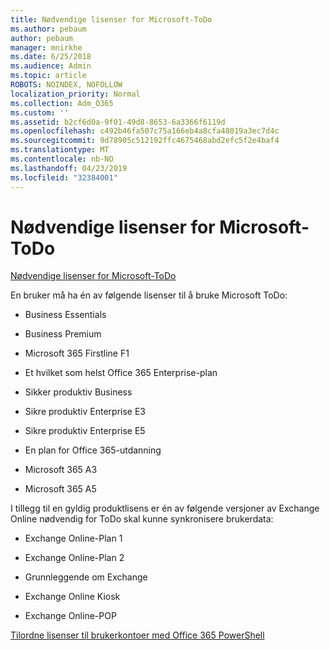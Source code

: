 ```yaml
---
title: Nødvendige lisenser for Microsoft-ToDo
ms.author: pebaum
author: pebaum
manager: mnirkhe
ms.date: 6/25/2018
ms.audience: Admin
ms.topic: article
ROBOTS: NOINDEX, NOFOLLOW
localization_priority: Normal
ms.collection: Adm_O365
ms.custom: ''
ms.assetid: b2cf6d0a-9f01-49d8-8653-6a3366f6119d
ms.openlocfilehash: c492b46fa507c75a166eb4a8cfa48019a3ec7d4c
ms.sourcegitcommit: 9d78905c512192ffc4675468abd2efc5f2e4baf4
ms.translationtype: MT
ms.contentlocale: nb-NO
ms.lasthandoff: 04/23/2019
ms.locfileid: "32384001"
---
```

# <a name="required-licenses-for-microsoft-todo"></a>Nødvendige lisenser for Microsoft-ToDo

[Nødvendige lisenser for Microsoft-ToDo](https://support.office.com/article/381e9d1b-c500-49b5-973e-890fd86528d7.aspx)
  
En bruker må ha én av følgende lisenser til å bruke Microsoft ToDo:
  
- Business Essentials
    
- Business Premium
    
- Microsoft 365 Firstline F1
    
- Et hvilket som helst Office 365 Enterprise-plan
    
- Sikker produktiv Business
    
- Sikre produktiv Enterprise E3
    
- Sikre produktiv Enterprise E5
    
- En plan for Office 365-utdanning
    
- Microsoft 365 A3
    
- Microsoft 365 A5
    
I tillegg til en gyldig produktlisens er én av følgende versjoner av Exchange Online nødvendig for ToDo skal kunne synkronisere brukerdata: 
  
- Exchange Online-Plan 1
    
- Exchange Online-Plan 2
    
- Grunnleggende om Exchange
    
- Exchange Online Kiosk
    
- Exchange Online-POP
    
[Tilordne lisenser til brukerkontoer med Office 365 PowerShell](https://docs.microsoft.com/office365/enterprise/powershell/assign-licenses-to-user-accounts-with-office-365-powershell )
  

